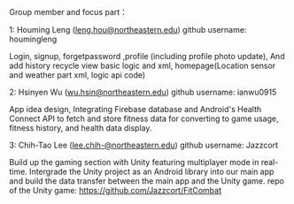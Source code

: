 Group member and focus part：

1: Houming Leng (leng.hou@northeastern.edu) github username: houmingleng

  Login, signup, forgetpassword ,profile (including profile photo update), And add history recycle view basic logic and xml, homepage(Location sensor and weather part xml, logic api code)

2: Hsinyen Wu (wu.hsin@northeastern.edu) github username: ianwu0915

  App idea design, Integrating Firebase database and Android's Health Connect API to fetch and store fitness data for converting to game usage, fitness history, and health data display. 

3: Chih-Tao Lee (lee.chih-@northeastern.edu) github username: Jazzcort

  Build up the gaming section with Unity featuring multiplayer mode in real-time. Intergrade the Unity project as an Android library into our main app and build the data transfer between the main app and the Unity game.
  repo of the Unity game: https://github.com/Jazzcort/FitCombat
